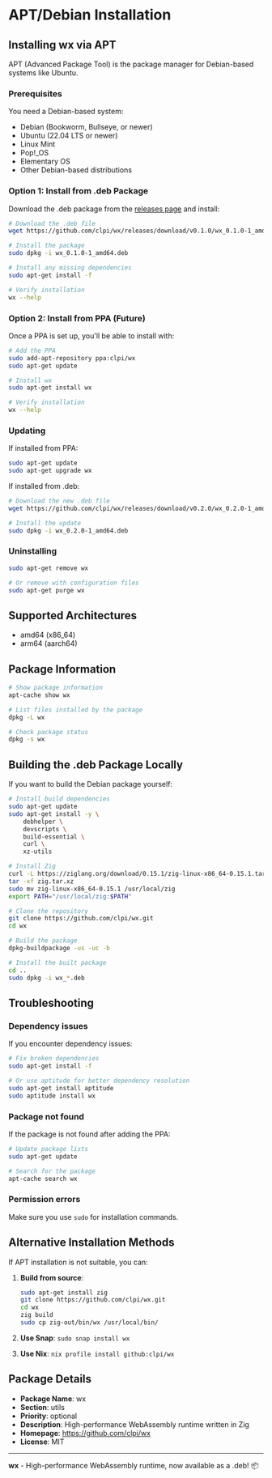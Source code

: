 # APT/Debian Installation

## Installing wx via APT

APT (Advanced Package Tool) is the package manager for Debian-based systems like Ubuntu.

### Prerequisites

You need a Debian-based system:
- Debian (Bookworm, Bullseye, or newer)
- Ubuntu (22.04 LTS or newer)
- Linux Mint
- Pop!_OS
- Elementary OS
- Other Debian-based distributions

### Option 1: Install from .deb Package

Download the .deb package from the [releases page](https://github.com/clpi/wx/releases) and install:

```bash
# Download the .deb file
wget https://github.com/clpi/wx/releases/download/v0.1.0/wx_0.1.0-1_amd64.deb

# Install the package
sudo dpkg -i wx_0.1.0-1_amd64.deb

# Install any missing dependencies
sudo apt-get install -f

# Verify installation
wx --help
```

### Option 2: Install from PPA (Future)

Once a PPA is set up, you'll be able to install with:

```bash
# Add the PPA
sudo add-apt-repository ppa:clpi/wx
sudo apt-get update

# Install wx
sudo apt-get install wx

# Verify installation
wx --help
```

### Updating

If installed from PPA:

```bash
sudo apt-get update
sudo apt-get upgrade wx
```

If installed from .deb:

```bash
# Download the new .deb file
wget https://github.com/clpi/wx/releases/download/v0.2.0/wx_0.2.0-1_amd64.deb

# Install the update
sudo dpkg -i wx_0.2.0-1_amd64.deb
```

### Uninstalling

```bash
sudo apt-get remove wx

# Or remove with configuration files
sudo apt-get purge wx
```

## Supported Architectures

- amd64 (x86_64)
- arm64 (aarch64)

## Package Information

```bash
# Show package information
apt-cache show wx

# List files installed by the package
dpkg -L wx

# Check package status
dpkg -s wx
```

## Building the .deb Package Locally

If you want to build the Debian package yourself:

```bash
# Install build dependencies
sudo apt-get update
sudo apt-get install -y \
    debhelper \
    devscripts \
    build-essential \
    curl \
    xz-utils

# Install Zig
curl -L https://ziglang.org/download/0.15.1/zig-linux-x86_64-0.15.1.tar.xz -o zig.tar.xz
tar -xf zig.tar.xz
sudo mv zig-linux-x86_64-0.15.1 /usr/local/zig
export PATH="/usr/local/zig:$PATH"

# Clone the repository
git clone https://github.com/clpi/wx.git
cd wx

# Build the package
dpkg-buildpackage -us -uc -b

# Install the built package
cd ..
sudo dpkg -i wx_*.deb
```

## Troubleshooting

### Dependency issues

If you encounter dependency issues:

```bash
# Fix broken dependencies
sudo apt-get install -f

# Or use aptitude for better dependency resolution
sudo apt-get install aptitude
sudo aptitude install wx
```

### Package not found

If the package is not found after adding the PPA:

```bash
# Update package lists
sudo apt-get update

# Search for the package
apt-cache search wx
```

### Permission errors

Make sure you use `sudo` for installation commands.

## Alternative Installation Methods

If APT installation is not suitable, you can:

1. **Build from source**:
   ```bash
   sudo apt-get install zig
   git clone https://github.com/clpi/wx.git
   cd wx
   zig build
   sudo cp zig-out/bin/wx /usr/local/bin/
   ```

2. **Use Snap**: `sudo snap install wx`
3. **Use Nix**: `nix profile install github:clpi/wx`

## Package Details

- **Package Name**: wx
- **Section**: utils
- **Priority**: optional
- **Description**: High-performance WebAssembly runtime written in Zig
- **Homepage**: https://github.com/clpi/wx
- **License**: MIT

---

**wx** - High-performance WebAssembly runtime, now available as a .deb! 📦

